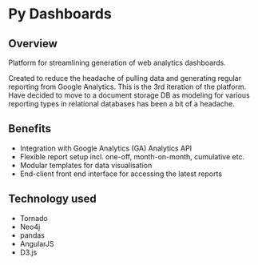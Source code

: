Py Dashboards
=============

## Overview ##
Platform for streamlining generation of web analytics dashboards.

Created to reduce the headache of pulling data and generating regular reporting from Google Analytics.
This is the 3rd iteration of the platform. Have decided to move to a document storage DB as modeling for various reporting types in relational databases has been a bit of a headache.

## Benefits ##

- Integration with Google Analytics (GA) Analytics API
- Flexible report setup incl. one-off, month-on-month, cumulative etc.
- Modular templates for data visualisation
- End-client front end interface for accessing the latest reports

## Technology used ##

* Tornado
* Neo4j
* pandas
* AngularJS
* D3.js

